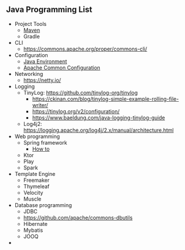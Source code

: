 ## Java Programming List

- Project Tools
  - [Maven](maven.md)
  - Gradle
- CLI
  - https://commons.apache.org/proper/commons-cli/
- Configuration
  - [Java Environment](https://docs.oracle.com/javase/tutorial/essential/environment/env.html)
  - [Apache Common Configuration](https://docs.oracle.com/javase/tutorial/essential/environment/env.html)
- Networking
  - https://netty.io/
- Logging
  - TinyLog: https://github.com/tinylog-org/tinylog
    - https://ckinan.com/blog/tinylog-simple-example-rolling-file-writer/
    - https://tinylog.org/v2/configuration/
    - https://www.baeldung.com/java-logging-tinylog-guide
  - Log4j2: https://logging.apache.org/log4j/2.x/manual/architecture.html
- Web programming
  - Spring framework
    - [How to](https://docs.spring.io/spring-boot/docs/current/reference/html/howto.html)
  - Ktor
  - Play
  - Spark
- Template Engine
  - Freemaker
  - Thymeleaf
  - Velocity
  - Muscle
- Database programming
  - JDBC
  - https://github.com/apache/commons-dbutils
  - Hibernate
  - Mybatis
  - JOOQ
- 
